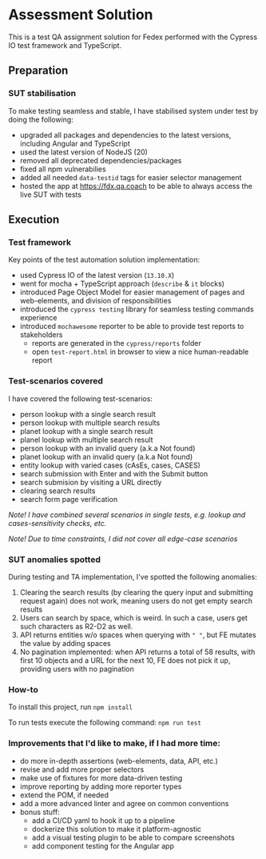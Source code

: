 # Assessment Solution

This is a test QA assignment solution for Fedex performed with the Cypress IO test framework and TypeScript.

## Preparation

### SUT stabilisation

To make testing seamless and stable, I have stabilised system under test by doing the following:

- upgraded all packages and dependencies to the latest versions, including Angular and TypeScript
- used the latest version of NodeJS (20)
- removed all deprecated dependencies/packages
- fixed all npm vulnerabilies
- added all needed `data-testid` tags for easier selector management
- hosted the app at https://fdx.qa.coach to be able to always access the live SUT with tests

## Execution

### Test framework

Key points of the test automation solution implementation:

- used Cypress IO of the latest version (`13.10.X`)
- went for mocha + TypeScript approach (`describe` & `it` blocks)
- introduced Page Object Model for easier management of pages and web-elements, and division of responsibilities
- introduced the `cypress testing` library for seamless testing commands experience
- introduced `mochawesome` reporter to be able to provide test reports to stakeholders
  - reports are generated in the `cypress/reports` folder
  - open `test-report.html` in browser to view a nice human-readable report

### Test-scenarios covered

I have covered the following test-scenarios:

- person lookup with a single search result
- person lookup with multiple search results
- planet lookup with a single search result
- planel lookup with multiple search result
- person lookup with an invalid query (a.k.a Not found)
- planet lookup with an invalid query (a.k.a Not found)
- entity lookup with varied cases (cAsEs, cases, CASES)
- search submission with Enter and with the Submit button
- search submision by visiting a URL directly
- clearing search results
- search form page verification

_Note! I have combined several scenarios in single tests, e.g. lookup and cases-sensitivity checks, etc._

_Note! Due to time constraints, I did not cover all edge-case scenarios_

### SUT anomalies spotted

During testing and TA implementation, I've spotted the following anomalies:

1. Clearing the search results (by clearing the query input and submitting request again) does not work, meaning users do not get empty search results
2. Users can search by space, which is weird. In such a case, users get such characters as R2-D2 as well.
3. API returns entities w/o spaces when querying with `" "`, but FE mutates the value by adding spaces
4. No pagination implemented: when API returns a total of 58 results, with first 10 objects and a URL for the next 10, FE does not pick it up, providing users with no pagination

### How-to

To install this project, run `npm install`

To run tests execute the following command: `npm run test`

### Improvements that I'd like to make, if I had more time:

- do more in-depth assertions (web-elements, data, API, etc.)
- revise and add more proper selectors
- make use of fixtures for more data-driven testing
- improve reporting by adding more reporter types
- extend the POM, if needed
- add a more advanced linter and agree on common conventions
- bonus stuff:
  - add a CI/CD yaml to hook it up to a pipeline
  - dockerize this solution to make it platform-agnostic
  - add a visual testing plugin to be able to compare screenshots
  - add component testing for the Angular app
